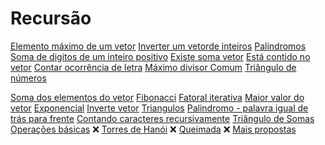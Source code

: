 # Recursão
[Elemento máximo de um vetor]()
[Inverter um vetorde inteiros]()
[Palíndromos]()
[Soma de digitos de um inteiro positivo]()
[Existe soma vetor]()
[Está contido no vetor]()
[Contar ocorrência de letra]()
[Máximo divisor Comum]()
[Triângulo de números]()

[Soma dos elementos do vetor](soma_recursiva.cpp)
[Fibonacci](fibonacci_recursivo.cpp)
[Fatoral iterativa](fatoral_recursiva.cpp)
[Maior valor do vetor](maximo_recursivo.cpp)
[Exponencial](exponencial_recursivo.cpp)
[Inverte vetor](inverte_vetor_recursivo.cpp)
[Triangulos](triangulo_recursivo.cpp)
[Palindromo - palavra igual de trás para frente](palindromo_recursivo.cpp)
[Contando caracteres recursivamente](contando_recursiva.md)
[Triângulo de Somas](triangulo_soma_recursiva.md)
[Operações básicas](operbasica.md) :x:
[Torres de Hanói](torres.md) :x:
[Queimada](queimada.md) :x:
[Mais propostas](extras.md)
